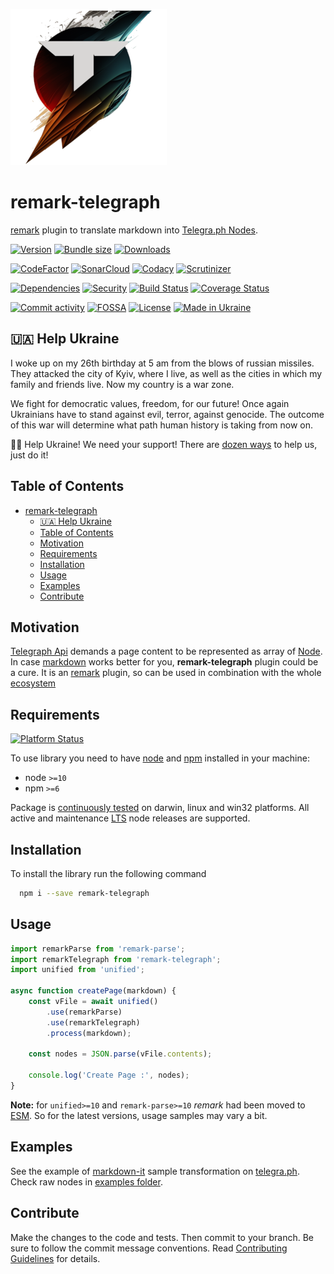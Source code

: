 ![Logo](.docs/logo_250.png "semantic-release-telegram")
# remark-telegraph
[remark](https://github.com/remarkjs/remark) plugin to translate markdown into [Telegra.ph Nodes](https://telegra.ph/api#Node).

[![Version][badge-vers]][npm]
[![Bundle size][npm-size-badge]][npm-size-url]
[![Downloads][npm-downloads-badge]][npm]

[![CodeFactor][codefactor-badge]][codefactor-url]
[![SonarCloud][sonarcloud-badge]][sonarcloud-url]
[![Codacy][codacy-badge]][codacy-url]
[![Scrutinizer][scrutinizer-badge]][scrutinizer-url]

[![Dependencies][badge-deps]][npm]
[![Security][snyk-badge]][snyk-url]
[![Build Status][tests-badge]][tests-url]
[![Coverage Status][badge-coverage]][url-coverage]

[![Commit activity][commit-activity-badge]][github]
[![FOSSA][fossa-badge]][fossa-url]
[![License][badge-lic]][github]
[![Made in Ukraine][ukr-badge]][ukr-link]

## 🇺🇦 Help Ukraine
I woke up on my 26th birthday at 5 am from the blows of russian missiles. They attacked the city of Kyiv, where I live, as well as the cities in which my family and friends live. Now my country is a war zone. 

We fight for democratic values, freedom, for our future! Once again Ukrainians have to stand against evil, terror, against genocide. The outcome of this war will determine what path human history is taking from now on.

💛💙  Help Ukraine! We need your support! There are [dozen ways][ukr-link] to help us, just do it!

## Table of Contents
- [remark-telegraph](#remark-telegraph)
  - [🇺🇦 Help Ukraine](#-help-ukraine)
  - [Table of Contents](#table-of-contents)
  - [Motivation](#motivation)
  - [Requirements](#requirements)
  - [Installation](#installation)
  - [Usage](#usage)
  - [Examples](#examples)
  - [Contribute](#contribute)

## Motivation

[Telegraph Api](https://telegra.ph/api) demands a page content to be represented as array of [Node](https://telegra.ph/api#Node).
In case [markdown](https://www.markdownguide.org/getting-started/) works better for you, **remark-telegraph** plugin could be a cure. It is an [remark](https://github.com/remarkjs/remark) plugin, so can be used in combination with the whole [ecosystem](https://github.com/remarkjs/remark/blob/main/doc/plugins.md)

## Requirements
[![Platform Status][node-ver-test-badge]][node-ver-test-url]

To use library you need to have [node](https://nodejs.org) and [npm](https://www.npmjs.com) installed in your machine:

* node `>=10`
* npm `>=6`

Package is [continuously tested][node-ver-test-url] on darwin, linux and win32 platforms. All active and maintenance [LTS](https://nodejs.org/en/about/releases/) node releases are supported.

## Installation

To install the library run the following command

```bash
  npm i --save remark-telegraph
```

## Usage

```javascript
import remarkParse from 'remark-parse';
import remarkTelegraph from 'remark-telegraph';
import unified from 'unified';

async function createPage(markdown) {
    const vFile = await unified()
        .use(remarkParse)
        .use(remarkTelegraph)
        .process(markdown);

    const nodes = JSON.parse(vFile.contents);

    console.log('Create Page :', nodes);
}

```

**Note:** for `unified>=10` and `remark-parse>=10` *remark* had been moved to [ESM](https://developer.mozilla.org/en-US/docs/Web/JavaScript/Guide/Modules). So for the latest versions, usage samples may vary a bit.

## Examples

See the example of [markdown-it](tests/examples/markdown-it.md) sample transformation on [telegra.ph](https://telegra.ph/markdown-it-01-04). Check raw nodes in [examples folder](tests/examples/markdown-it.json).

## Contribute

Make the changes to the code and tests. Then commit to your branch. Be sure to follow the commit message conventions. Read [Contributing Guidelines](.github/CONTRIBUTING.md) for details.

[npm]: https://www.npmjs.com/package/remark-telegraph
[github]: https://github.com/pustovitDmytro/remark-telegraph
[coveralls]: https://coveralls.io/github/pustovitDmytro/remark-telegraph?branch=master
[badge-deps]: https://img.shields.io/librariesio/release/npm/remark-telegraph.svg
[badge-vers]: https://img.shields.io/npm/v/remark-telegraph.svg
[badge-lic]: https://img.shields.io/github/license/pustovitDmytro/remark-telegraph.svg
[badge-coverage]: https://coveralls.io/repos/github/pustovitDmytro/remark-telegraph/badge.svg?branch=master
[url-coverage]: https://coveralls.io/github/pustovitDmytro/remark-telegraph?branch=master

[snyk-badge]: https://snyk-widget.herokuapp.com/badge/npm/remark-telegraph/badge.svg
[snyk-url]: https://snyk.io/advisor/npm-package/remark-telegraph

[tests-badge]: https://img.shields.io/circleci/build/github/pustovitDmytro/remark-telegraph
[tests-url]: https://app.circleci.com/pipelines/github/pustovitDmytro/remark-telegraph

[codefactor-badge]: https://www.codefactor.io/repository/github/pustovitdmytro/remark-telegraph/badge
[codefactor-url]: https://www.codefactor.io/repository/github/pustovitdmytro/remark-telegraph

[commit-activity-badge]: https://img.shields.io/github/commit-activity/m/pustovitDmytro/remark-telegraph

[scrutinizer-badge]: https://scrutinizer-ci.com/g/pustovitDmytro/remark-telegraph/badges/quality-score.png?b=master
[scrutinizer-url]: https://scrutinizer-ci.com/g/pustovitDmytro/remark-telegraph/?branch=master

[lgtm-lg-badge]: https://img.shields.io/lgtm/grade/javascript/g/pustovitDmytro/remark-telegraph.svg?logo=lgtm&logoWidth=18
[lgtm-lg-url]: https://lgtm.com/projects/g/pustovitDmytro/remark-telegraph/context:javascript

[lgtm-alerts-badge]: https://img.shields.io/lgtm/alerts/g/pustovitDmytro/remark-telegraph.svg?logo=lgtm&logoWidth=18
[lgtm-alerts-url]: https://lgtm.com/projects/g/pustovitDmytro/remark-telegraph/alerts/

[codacy-badge]: https://app.codacy.com/project/badge/Grade/121e3d1247b64010a5be0d4e3b587a3c
[codacy-url]: https://www.codacy.com/gh/pustovitDmytro/remark-telegraph/dashboard?utm_source=github.com&amp;utm_medium=referral&amp;utm_content=pustovitDmytro/remark-telegraph&amp;utm_campaign=Badge_Grade

[sonarcloud-badge]: https://sonarcloud.io/api/project_badges/measure?project=pustovitDmytro_remark-telegraph&metric=alert_status
[sonarcloud-url]: https://sonarcloud.io/dashboard?id=pustovitDmytro_remark-telegraph

[npm-downloads-badge]: https://img.shields.io/npm/dw/remark-telegraph
[npm-size-badge]: https://img.shields.io/bundlephobia/min/remark-telegraph
[npm-size-url]: https://bundlephobia.com/result?p=remark-telegraph

[node-ver-test-badge]: https://github.com/pustovitDmytro/remark-telegraph/actions/workflows/npt.yml/badge.svg?branch=master
[node-ver-test-url]: https://github.com/pustovitDmytro/remark-telegraph/actions?query=workflow%3A%22Node.js+versions%22

[fossa-badge]: https://app.fossa.com/api/projects/custom%2B24828%2Fremark-telegraph.svg?type=shield
[fossa-url]: https://app.fossa.com/projects/custom%2B24828%2Fremark-telegraph?ref=badge_shield

[ukr-badge]: https://img.shields.io/badge/made_in-ukraine-ffd700.svg?labelColor=0057b7
[ukr-link]: https://war.ukraine.ua
